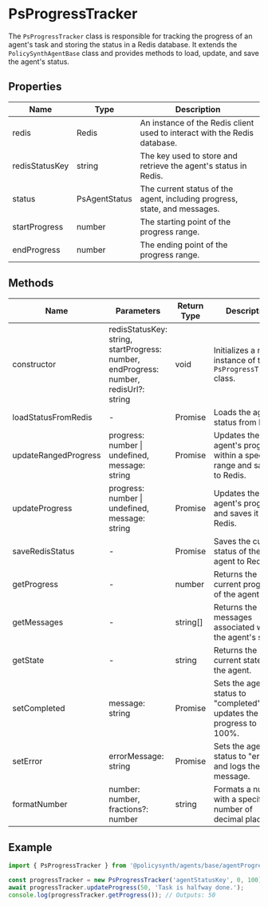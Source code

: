 # PsProgressTracker

The `PsProgressTracker` class is responsible for tracking the progress of an agent's task and storing the status in a Redis database. It extends the `PolicySynthAgentBase` class and provides methods to load, update, and save the agent's status.

## Properties

| Name            | Type          | Description                                                                 |
|-----------------|---------------|-----------------------------------------------------------------------------|
| redis           | Redis         | An instance of the Redis client used to interact with the Redis database.   |
| redisStatusKey  | string        | The key used to store and retrieve the agent's status in Redis.             |
| status          | PsAgentStatus | The current status of the agent, including progress, state, and messages.   |
| startProgress   | number        | The starting point of the progress range.                                   |
| endProgress     | number        | The ending point of the progress range.                                     |

## Methods

| Name                   | Parameters                                      | Return Type | Description                                                                 |
|------------------------|-------------------------------------------------|-------------|-----------------------------------------------------------------------------|
| constructor            | redisStatusKey: string, startProgress: number, endProgress: number, redisUrl?: string | void        | Initializes a new instance of the `PsProgressTracker` class.                |
| loadStatusFromRedis    | -                                               | Promise<void> | Loads the agent's status from Redis.                                        |
| updateRangedProgress   | progress: number \| undefined, message: string  | Promise<void> | Updates the agent's progress within a specified range and saves it to Redis.|
| updateProgress         | progress: number \| undefined, message: string  | Promise<void> | Updates the agent's progress and saves it to Redis.                         |
| saveRedisStatus        | -                                               | Promise<void> | Saves the current status of the agent to Redis.                             |
| getProgress            | -                                               | number       | Returns the current progress of the agent.                                  |
| getMessages            | -                                               | string[]     | Returns the messages associated with the agent's status.                    |
| getState               | -                                               | string       | Returns the current state of the agent.                                     |
| setCompleted           | message: string                                 | Promise<void> | Sets the agent's status to "completed" and updates the progress to 100%.    |
| setError               | errorMessage: string                            | Promise<void> | Sets the agent's status to "error" and logs the error message.              |
| formatNumber           | number: number, fractions?: number              | string       | Formats a number with a specified number of decimal places.                 |

## Example

```typescript
import { PsProgressTracker } from '@policysynth/agents/base/agentProgressTracker.js';

const progressTracker = new PsProgressTracker('agentStatusKey', 0, 100);
await progressTracker.updateProgress(50, 'Task is halfway done.');
console.log(progressTracker.getProgress()); // Outputs: 50
```